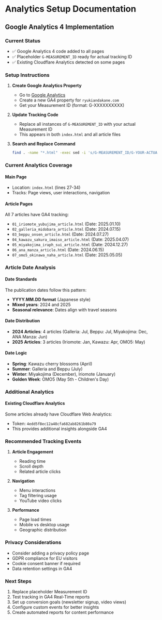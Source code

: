 # Analytics Setup Documentation

## Google Analytics 4 Implementation

### Current Status
- ✅ Google Analytics 4 code added to all pages
- ✅ Placeholder `G-MEASUREMENT_ID` ready for actual tracking ID
- ✅ Existing Cloudflare Analytics detected on some pages

### Setup Instructions

1. **Create Google Analytics Property**
   - Go to [Google Analytics](https://analytics.google.com/)
   - Create a new GA4 property for `ryukiandakane.com`
   - Get your Measurement ID (format: G-XXXXXXXXXX)

2. **Update Tracking Code**
   - Replace all instances of `G-MEASUREMENT_ID` with your actual Measurement ID
   - This appears in both `index.html` and all article files

3. **Search and Replace Command**
   ```bash
   find . -name "*.html" -exec sed -i 's/G-MEASUREMENT_ID/G-YOUR-ACTUAL-ID/g' {} \;
   ```

### Current Analytics Coverage

#### Main Page
- Location: `index.html` (lines 27-34)
- Tracks: Page views, user interactions, navigation

#### Article Pages
All 7 articles have GA4 tracking:
- `01_iriomote_yubujima_article.html` (Date: 2025.01.10)
- `02_galleria_midobara_article.html` (Date: 2024.07.15)
- `03_beppu_onsen_article.html` (Date: 2024.07.27)
- `04_kawazu_sakura_imaiso_article.html` (Date: 2025.04.07)
- `05_miyakojima_iraph_sui_article.html` (Date: 2024.12.27)
- `06_ana_manza_article.html` (Date: 2024.06.15)
- `07_omo5_okinawa_naha_article.html` (Date: 2025.05.05)

### Article Date Analysis

#### Date Standards
The publication dates follow this pattern:
- **YYYY.MM.DD format** (Japanese style)
- **Mixed years**: 2024 and 2025
- **Seasonal relevance**: Dates align with travel seasons

#### Date Distribution
- **2024 Articles**: 4 articles (Galleria: Jul, Beppu: Jul, Miyakojima: Dec, ANA Manza: Jun)
- **2025 Articles**: 3 articles (Iriomote: Jan, Kawazu: Apr, OMO5: May)

#### Date Logic
- **Spring**: Kawazu cherry blossoms (April)
- **Summer**: Galleria and Beppu (July)
- **Winter**: Miyakojima (December), Iriomote (January)
- **Golden Week**: OMO5 (May 5th - Children's Day)

### Additional Analytics

#### Existing Cloudflare Analytics
Some articles already have Cloudflare Web Analytics:
- Token: `4edd5f8ec12a48cfa682ab8261b80a79`
- This provides additional insights alongside GA4

### Recommended Tracking Events

1. **Article Engagement**
   - Reading time
   - Scroll depth
   - Related article clicks

2. **Navigation**
   - Menu interactions
   - Tag filtering usage
   - YouTube video clicks

3. **Performance**
   - Page load times
   - Mobile vs desktop usage
   - Geographic distribution

### Privacy Considerations

- Consider adding a privacy policy page
- GDPR compliance for EU visitors
- Cookie consent banner if required
- Data retention settings in GA4

### Next Steps

1. Replace placeholder Measurement ID
2. Test tracking in GA4 Real-Time reports
3. Set up conversion goals (newsletter signup, video views)
4. Configure custom events for better insights
5. Create automated reports for content performance